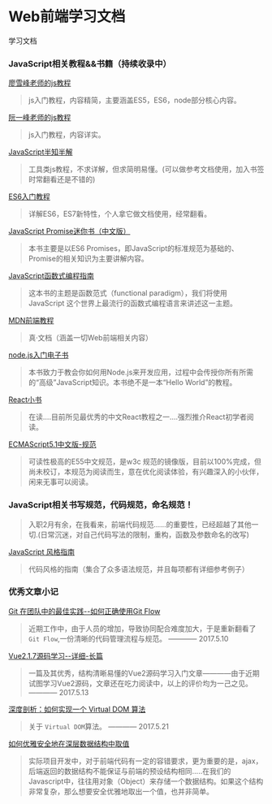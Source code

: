 # Web前端学习文档
学习文档

### JavaScript相关教程&&书籍（持续收录中）

[廖雪峰老师的js教程](http://www.liaoxuefeng.com/wiki/001434446689867b27157e896e74d51a89c25cc8b43bdb3000)

> js入门教程，内容精简，主要涵盖ES5，ES6，node部分核心内容。

[阮一峰老师的js教程](http://javascript.ruanyifeng.com/)

> js入门教程，内容详实。

[JavaScript半知半解](https://www.kancloud.cn/dennis/tgjavascript/241800)

> 工具类js教程，不求详解，但求简明易懂。(可以做参考文档使用，加入书签时常翻看还是不错的)

[ES6入门教程](http://es6.ruanyifeng.com/#README)

> 详解ES6，ES7新特性，个人拿它做文档使用，经常翻看。

[JavaScript Promise迷你书（中文版）](http://liubin.org/promises-book/#introduction)

> 本书主要是以ES6 Promises，即JavaScript的标准规范为基础的、Promise的相关知识为主要讲解内容。

[JavaScript函数式编程指南](https://llh911001.gitbooks.io/mostly-adequate-guide-chinese/content/)

> 这本书的主题是函数范式（functional paradigm），我们将使用 JavaScript 这个世界上最流行的函数式编程语言来讲述这一主题。

[MDN前端教程](https://developer.mozilla.org/zh-CN/docs/Web/Tutorials)

> 真·文档（涵盖一切Web前端相关内容）

[node.js入门电子书](http://www.nodebeginner.org/index-zh-cn.html#a-full-blown-web-application-with-nodejs=?)

> 本书致力于教会你如何用Node.js来开发应用，过程中会传授你所有所需的“高级”JavaScript知识。本书绝不是一本“Hello World”的教程。

[React小书](http://huziketang.com/books/react/lesson1)

> 在读....目前所见最优秀的中文React教程之一....强烈推介React初学者阅读。

[ECMAScript5.1中文版-规范](http://yanhaijing.com/es5/#about)

> 可读性极高的E55中文规范，是w3c 规范的镜像版，目前以100%完成，但尚未校订，本规范为阅读而生，意在优化阅读体验，有兴趣深入的小伙伴，闲来无事可以阅读。


### JavaScript相关书写规范，代码规范，命名规范！
> 入职2月有余，在我看来，前端代码规范......的重要性，已经超越了其他一切.(日常沉迷，对自己代码写法的限制，重构，函数及参数命名的改写)

[JavaScript 风格指南](https://www.awesomes.cn/repo/airbnb/javascript)

> 代码风格的指南（集合了众多语法规范，并且每项都有详细参考例子）


### 优秀文章小记

[Git 在团队中的最佳实践--如何正确使用Git Flow](http://www.cnblogs.com/cnblogsfans/p/5075073.html)

> 近期工作中，由于人员的增加，导致协同配合难度加大，于是重新翻看了`Git Flow`,一份清晰的代码管理流程与规范。  ———— 2017.5.10

[Vue2.1.7源码学习--详细-长篇](http://hcysun.me/2017/03/03/Vue%E6%BA%90%E7%A0%81%E5%AD%A6%E4%B9%A0/)

> 一篇及其优秀，结构清晰易懂的Vue2源码学习入门文章————由于近期试图学习Vue2源码，文章还在吃力阅读中，以上的评价均为一己之见。 ———— 2017.5.13

[深度剖析：如何实现一个 Virtual DOM 算法](https://github.com/livoras/blog/issues/13)

> 关于 `Virtual DOM`算法。 ———— 2017.5.21

[如何优雅安全地在深层数据结构中取值](http://www.jianshu.com/p/11fc75f28302)

> 实际项目开发中，对于前端代码有一定的容错要求，更为重要的是，ajax，后端返回的数据结构不能保证与前端的预设结构相同.....在我们的Javascript中，往往用对象（Object）来存储一个数据结构。如果这个结构非常复杂，那么想要安全优雅地取出一个值，也并非简单。
